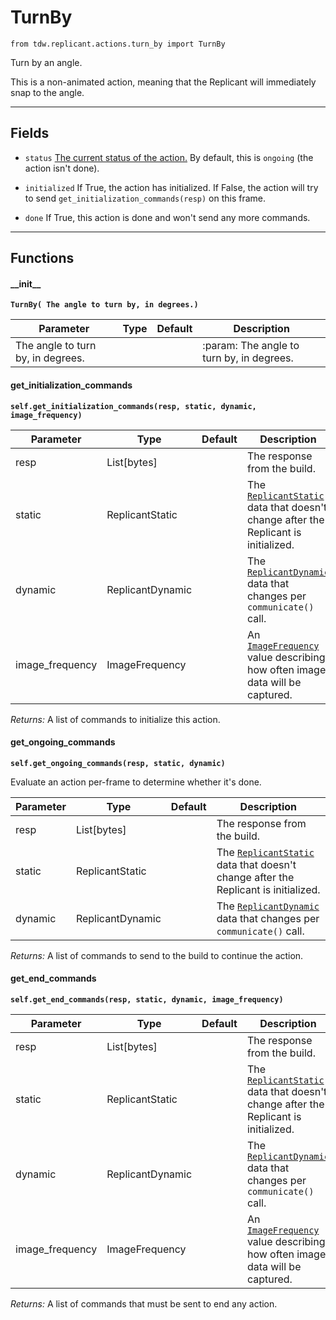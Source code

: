 # TurnBy

`from tdw.replicant.actions.turn_by import TurnBy`

Turn by an angle.

This is a non-animated action, meaning that the Replicant will immediately snap to the angle.

***

## Fields

- `status` [The current status of the action.](../action_status.md) By default, this is `ongoing` (the action isn't done).

- `initialized` If True, the action has initialized. If False, the action will try to send `get_initialization_commands(resp)` on this frame.

- `done` If True, this action is done and won't send any more commands.

***

## Functions

#### \_\_init\_\_

**`TurnBy( The angle to turn by, in degrees.)`**

| Parameter | Type | Default | Description |
| --- | --- | --- | --- |
|  The angle to turn by, in degrees. |  |  | :param: The angle to turn by, in degrees. |

#### get_initialization_commands

**`self.get_initialization_commands(resp, static, dynamic, image_frequency)`**


| Parameter | Type | Default | Description |
| --- | --- | --- | --- |
| resp |  List[bytes] |  | The response from the build. |
| static |  ReplicantStatic |  | The [`ReplicantStatic`](../replicant_static.md) data that doesn't change after the Replicant is initialized. |
| dynamic |  ReplicantDynamic |  | The [`ReplicantDynamic`](../replicant_dynamic.md) data that changes per `communicate()` call. |
| image_frequency |  ImageFrequency |  | An [`ImageFrequency`](../image_frequency.md) value describing how often image data will be captured. |

_Returns:_  A list of commands to initialize this action.

#### get_ongoing_commands

**`self.get_ongoing_commands(resp, static, dynamic)`**

Evaluate an action per-frame to determine whether it's done.


| Parameter | Type | Default | Description |
| --- | --- | --- | --- |
| resp |  List[bytes] |  | The response from the build. |
| static |  ReplicantStatic |  | The [`ReplicantStatic`](../replicant_static.md) data that doesn't change after the Replicant is initialized. |
| dynamic |  ReplicantDynamic |  | The [`ReplicantDynamic`](../replicant_dynamic.md) data that changes per `communicate()` call. |

_Returns:_  A list of commands to send to the build to continue the action.

#### get_end_commands

**`self.get_end_commands(resp, static, dynamic, image_frequency)`**


| Parameter | Type | Default | Description |
| --- | --- | --- | --- |
| resp |  List[bytes] |  | The response from the build. |
| static |  ReplicantStatic |  | The [`ReplicantStatic`](../replicant_static.md) data that doesn't change after the Replicant is initialized. |
| dynamic |  ReplicantDynamic |  | The [`ReplicantDynamic`](../replicant_dynamic.md) data that changes per `communicate()` call. |
| image_frequency |  ImageFrequency |  | An [`ImageFrequency`](../image_frequency.md) value describing how often image data will be captured. |

_Returns:_  A list of commands that must be sent to end any action.